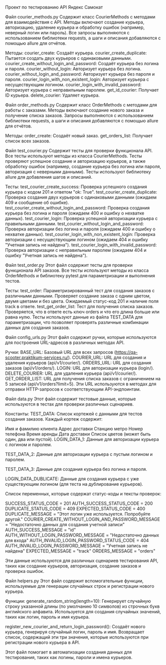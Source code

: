 Проект по тестированию API Яндекс Самокат

Файл courier_methods.py
Содержит класс CourierMethods с методами для взаимодействия с API. Методы включают создание курьера, 
авторизацию, удаление курьера и обработку ошибок (например, неверный логин или пароль). Все запросы выполняются с 
использованием библиотеки requests, а шаги и описания добавляются с помощью allure для отчётов.

Методы:
courier_create: Создаёт курьера.
courier_create_duplicate: Пытается создать двух курьеров с одинаковыми данными.
courier_create_without_login_and_password: Создаёт курьера без логина и пароля.
courier_without_login: Авторизует курьера без логина.
courier_without_login_and_password: Авторизует курьера без пароля и пароля.
courier_login_with_non_existent_login: Авторизует курьера с несуществующим логином.
courier_login_with_invalid_password: Авторизует курьера с неправильным паролем.
get_id_courier: Получает ID курьера.
delete_courier: Удаляет курьера.

Файл order_methods.py
Содержит класс OrderMethods с методами для работы с заказами. Методы включают создание нового заказа и получение 
списка заказов. Запросы выполняются с использованием библиотеки requests, а шаги и описания добавляются 
с помощью allure для отчётов.

Методы:
order_create: Создаёт новый заказ.
get_orders_list: Получает список всех заказов.

Файл test_courier.py
Содержит тесты для проверки функционала API. Все тесты используют методы из класса CourierMethods. 
Тесты проверяют успешное создание и авторизацию курьеров, а также обработку ошибок 
(например, создание курьера без логина или пароля, авторизация с неверными данными). 
Тесты используют библиотеку allure для добавления шагов и описаний.

Тесты:
test_courier_create_success: Проверка успешного создания курьера с кодом 201 и ответом "ok: True".
test_courier_create_duplicate: Проверка создания двух курьеров с одинаковыми данными (ожидаем 409 и сообщение об ошибке).
test_courier_create_without_login_and_password: Проверка создания курьера без логина и пароля (ожидаем 400 и ошибку о нехватке данных).
test_courier_login: Проверка успешной авторизации курьера с правильными данными.
test_courier_without_login_and_password: Проверка авторизации без логина и пароля (ожидаем 400 и ошибку о нехватке данных).
test_courier_login_with_non_existent_login: Проверка авторизации с несуществующим логином (ожидаем 404 и ошибку "Учетная запись не найдена").
test_courier_login_with_invalid_password: Проверка авторизации с неправильным паролем (ожидаем 404 и ошибку "Учетная запись не найдена").

Файл test_order.py
Этот файл содержит тесты для проверки функционала API заказов. Все тесты используют методы из класса OrderMethods и
библиотеку pytest для параметризации и выполнения тестов.

Тесты:
test_order: Параметризированный тест для создания заказов с различными данными. Проверяет создание заказа с одним 
цветом, двумя цветами и без цвета. Ожидаемый статус-код 201 и наличие поля track в ответе.
test_get_order_list: Тест для получения списка заказов. Проверяется, что в ответе есть ключ orders и что его длина 
больше или равна нулю.
Тесты используют данные из файла TEST_DATA для параметризации, что позволяет проверять различные комбинации данных 
для создания заказов.

Файл config_urls.py
Этот файл содержит ручки, которые используются для построения URL-адресов в различных методах API.

Ручки:
BASE_URL: Базовый URL для всех запросов (https://qa-scooter.praktikum-services.ru/).
COURIER_URL: URL для создания и удаления курьеров (api/v1/courier/).
ORDERS_URL: URL для создания заказов (api/v1/orders/).
LOGIN: URL для авторизации курьера (login/).
DELETE_COURIER: URL для удаления курьера (api/v1/courier/).
GET_ORDER_LIST: URL для получения списка заказов с ограничением на 5 записей (api/v1/orders?limit=5).
Эти URL используются в методах для отправки HTTP-запросов к соответствующим API-эндпоинтам.

Файл data.py
Этот файл содержит тестовые данные, которые используются в тестах для проверки различных сценариев.

Константы:
TEST_DATA: Список кортежей с данными для тестов создания заказов. Каждый кортеж содержит:

Имя и фамилию клиента
Адрес доставки
Станцию метро
Номер телефона
Время аренды
Дата доставки
Список цветов (может быть один, два или пустой).
LOGIN_DATA_1: Данные для авторизации курьера с логином и паролем.

TEST_DATA_2: Данные для авторизации курьера с пустым логином и паролем.

TEST_DATA_3: Данные для создания курьера без логина и пароля.

LOGIN_DATA_DUBLICATE: Данные для создания курьера с уже существующим логином (для теста на дублирование курьеров).

Список переменных, которые содержат статус-коды и тексты проверок:

SUCCESS_STATUS_CODE = 201
AUTH_SUCCESS_STATUS_CODE = 200
DUPLICATE_STATUS_CODE = 409
EXPECTED_STATUS_CODE = 400
DUPLICATE_MESSAGE = "Этот логин уже используется. Попробуйте другой."
COURIER_CREATE_WITHOUT_LOGIN_AND_PASSWORD_MESSAGE = "Недостаточно данных для создания учетной записи"
AUTH_SUCCESS_MESSAGE = "id"
AUTH_WITHOUT_LOGIN_PASSWORD_MESSAGE = "Недостаточно данных для входа"
AUTH_INVALID_LOGIN_PASSWORD_STATUS_CODE = 404
AUTH_INVALID_LOGIN_PASSWORD_MESSAGE = "Учетная запись не найдена"
EXPECTED_MESSAGE = "track"
ORDERS_MESSAGE = "orders"

Эти данные используются для различных сценариев тестирования API, таких как создание курьеров, авторизация, 
создание заказов и проверка ошибок.

Файл helpers.py
Этот файл содержит вспомогательные функции, используемые для генерации случайных строк и регистрации нового курьера.

Функции:
generate_random_string(length=10): Генерирует случайную строку указанной длины (по умолчанию 10 символов) 
из строчных букв английского алфавита. Используется для создания случайных значений, таких как логин, пароль и имя курьера.

register_new_courier_and_return_login_password(): Создаёт нового курьера, генерируя случайный логин, пароль и имя. 
Возвращает список, содержащий эти три значения, которые используются при регистрации нового курьера в API.

Этот файл помогает в автоматизации создания данных для тестирования, таких как логины, пароли и имена курьеров.